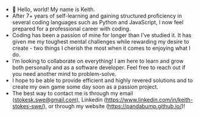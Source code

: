 - 👋 Hello, world!  My name is Keith.
-  After 7+ years of self-learning and gaining structured proficiency in several coding languages such as Python and JavaScript, I now feel prepared for a professional career with coding.
-  Coding has been a passion of mine for longer than I've studied it.  It has given me my toughest mental challenges while rewarding my desire to create - two things I cherish the most when it comes to enjoying what I do.
-  I’m looking to collaborate on everything!  I am here to learn and grow both personally and as a software developer.  Feel free to reach out if you need another mind to problem-solve.
-  I hope to be able to provide efficient and highly revered solutions and to create my own game some day soon as a passion project.
-  The best way to contact me is through my email (stokesk.swe@gmail.com), Linkedin (https://www.linkedin.com/in/keith-stokes-swe/), or through my website (https://pandabump.github.io/)!

<!---
PandaBump/PandaBump is a ✨ special ✨ repository because its `README.md` (this file) appears on your GitHub profile.
You can click the Preview link to take a look at your changes.
--->
